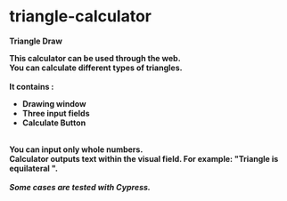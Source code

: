 # triangle-calculator
<b>Triangle Draw<b>

This calculator can be used through the web. <br>
You can calculate different types of triangles. 
 <br><br>
It contains : <br>
 <ul>
  <li> Drawing window <br> </li>
  <li> Three input fields <br> </li>
  <li> Calculate Button <br> </li>
 </ul>
<br>
You can input only whole numbers. <br>
Calculator outputs text within the visual field. For example: "Triangle is equilateral ".
 <br><br>
 <i> Some cases are tested with Cypress. </i>
